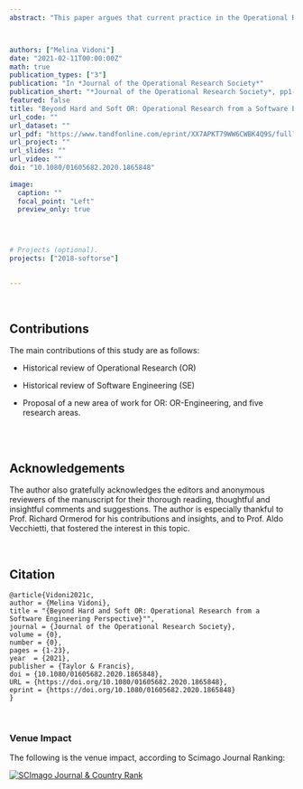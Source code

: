 ```yaml
---
abstract: "This paper argues that current practice in the Operational Research (OR) discipline needs to tackle management problems from a broader point of view by including a new perspective. While Hard OR is posed as the means to a solution, and Soft OR covers the stakeholder/business perspective, this paper proposes OR Engineering to tackle the model/program perspective. This proposal is substantiated by an empirical study that explored OR history and the rise of “wicked problems” in contrast to Software Engineering (SE) history and the idea of “no silver bullet”. The main findings are five areas for future works, intertwined between Soft OR and OR Engineering: agility, documentation of versioning, technical debt, systems testing and architecture. Overall, although the goal may be ambitious, this paper aims to stimulate reflective thinking and promote a novel and different line of action and research among OR and SE practitioners present and future."



authors: ["Melina Vidoni"]
date: "2021-02-11T00:00:00Z"
math: true
publication_types: ["3"]
publication: "In *Journal of the Operational Research Society*"
publication_short: "*Journal of the Operational Research Society*, pp1-23"
featured: false
title: "Beyond Hard and Soft OR: Operational Research from a Software Engineering Perspective"
url_code: ""
url_dataset: ""
url_pdf: "https://www.tandfonline.com/eprint/XX7APKT79WW6CWBK4Q9S/full?target=10.1080/01605682.2020.1865848"
url_project: ""
url_slides: ""
url_video: ""
doi: "10.1080/01605682.2020.1865848"
 
image:
  caption: ""
  focal_point: "Left"
  preview_only: true



  
# Projects (optional).
projects: ["2018-softorse"]
  

---
```





<br />

## Contributions


The main contributions of this study are as follows:

- Historical review of Operational Research (OR)

- Historical review of Software Engineering (SE)

- Proposal of a new area of work for OR: OR-Engineering, and five research areas.


<br />





<br />


## Acknowledgements

The author also gratefully acknowledges the editors and anonymous reviewers of the manuscript for their thorough reading, thoughtful and insightful comments and suggestions. The author is especially thankful to Prof. Richard Ormerod for his contributions and insights, and to Prof. Aldo Vecchietti, that fostered the interest in this topic.


<br />

## Citation
```
@article{Vidoni2021c,
author = {Melina Vidoni},
title = "{Beyond Hard and Soft OR: Operational Research from a Software Engineering Perspective}"",
journal = {Journal of the Operational Research Society},
volume = {0},
number = {0},
pages = {1-23},
year  = {2021},
publisher = {Taylor & Francis},
doi = {10.1080/01605682.2020.1865848},
URL = {https://doi.org/10.1080/01605682.2020.1865848},
eprint = {https://doi.org/10.1080/01605682.2020.1865848}
}
```



<br />

### Venue Impact

The following is the venue impact, according to Scimago Journal Ranking:

<a href="https://www.scimagojr.com/journalsearch.php?q=22236&amp;tip=sid&amp;exact=no" title="SCImago Journal &amp; Country Rank"><img border="0" src="https://www.scimagojr.com/journal_img.php?id=22236" alt="SCImago Journal &amp; Country Rank"  /></a>
